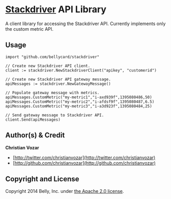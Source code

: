 # [Stackdriver](http://www.stackdriver.com/) API Library

A client library for accessing the Stackdriver API. Currently implements only the custom metric API.


## Usage

```
import "github.com/bellycard/stackdriver"

// Create new Stackdriver API client.
client := stackdriver.NewStackdriverClient("apikey", "customerid")

// Create new Stackdriver API gateway message.
apiMessages := stackdriver.NewGatewayMessage()

// Populate gateway message with metrics.
apiMessages.CustomMetric("my-metric1","i-axd939f",1395080486,50)
apiMessages.CustomMetric("my-metric2","i-afdsf9f",1395080487,6.5)
apiMessages.CustomMetric("my-metric3","i-a3d923f",1395080484,25)

// Send gateway message to Stackdriver API.
client.Send(apiMessages)
```


## Author(s) & Credit

**Christian Vozar**

+ [http://twitter.com/christianvozar](http://twitter.com/christianvozar)
+ [http://github.com/christianvozar](http://github.com/christianvozar)

## Copyright and License

Copyright 2014 Belly, Inc. under [the Apache 2.0 license](LICENSE.md).

